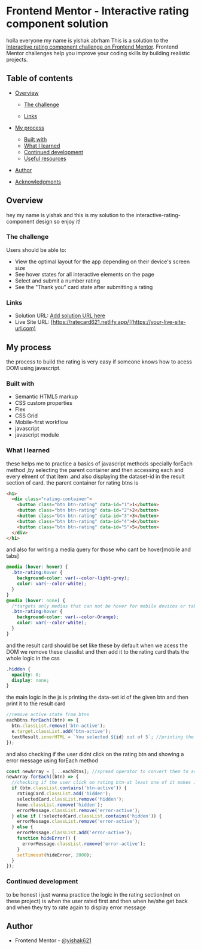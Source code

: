 # Frontend Mentor - Interactive rating component solution

holla everyone my name is yishak abrham
This is a solution to the [Interactive rating component challenge on Frontend Mentor](https://www.frontendmentor.io/challenges/interactive-rating-component-koxpeBUmI). Frontend Mentor challenges help you improve your coding skills by building realistic projects.

## Table of contents

- [Overview](#overview)

  - [The challenge](#the-challenge)

  - [Links](#links)

- [My process](#my-process)
  - [Built with](#built-with)
  - [What I learned](#what-i-learned)
  - [Continued development](#continued-development)
  - [Useful resources](#useful-resources)
- [Author](#author)
- [Acknowledgments](#acknowledgments)

## Overview

hey my name is yishak and this is my solution to the interactive-rating-component design so enjoy it!

### The challenge

Users should be able to:

- View the optimal layout for the app depending on their device's screen size
- See hover states for all interactive elements on the page
- Select and submit a number rating
- See the "Thank you" card state after submitting a rating

### Links

- Solution URL: [Add solution URL here](https://your-solution-url.com)
- Live Site URL: [https://ratecard621.netlify.app/](https://your-live-site-url.com)

## My process

the process to build the rating is very easy if someone knows how to acess DOM using javascript.

### Built with

- Semantic HTML5 markup
- CSS custom properties
- Flex
- CSS Grid
- Mobile-first workflow
- javascript
- javascript module

### What I learned

these helps me to practice a basics of javascript methods specially forEach method ,by selecting the parent container and then accessing
each and every elment of that item .and also displaying the dataset-id in the result section of card.
the parent container for rating btns is

```html
<h1>
  <div class="rating-container">
    <button class="btn btn-rating" data-id="1">1</button>
    <button class="btn btn-rating" data-id="2">2</button>
    <button class="btn btn-rating" data-id="3">3</button>
    <button class="btn btn-rating" data-id="4">4</button>
    <button class="btn btn-rating" data-id="5">5</button>
  </div>
</h1>
```

and also for writing a media query for those who cant be hover[mobile and tabs]

```css
@media (hover: hover) {
  .btn-rating:hover {
    background-color: var(--color-light-grey);
    color: var(--color-white);
  }
}
@media (hover: none) {
  /*targets only medias that can not be hover for mobile devices or tabs <!--TODO:*/
  .btn-rating:hover {
    background-color: var(--color-Orange);
    color: var(--color-white);
  }
}
```

and the result card should be set like these by default when we acess the DOM we remove these classlist and then add it to the
rating card thats the whole logic in the css

```css
.hidden {
  opacity: 0;
  display: none;
}
```

the main logic in the js is printing the data-set id of the given btn and then print it to the result card

```js
//remove active state from btns
eachBtns.forEach((btn) => {
  btn.classList.remove('btn-active');
  e.target.classList.add('btn-active');
  textResult.innerHTML = `You selected ${id} out of 5`; //printing the selected value to result
});
```

and also checking if the user didnt click on the rating btn and showing a error message using forEach method

```js
const newArray = [...eachBtns]; //spread operator to convert them to array
newArray.forEach((btn) => {
  //checking if the user click on rating btn-at least one of it makes it true
  if (btn.classList.contains('btn-active')) {
    ratingCard.classList.add('hidden');
    selectedCard.classList.remove('hidden');
    home.classList.remove('hidden');
    errorMessage.classList.remove('error-active');
  } else if (!selectedCard.classList.contains('hidden')) {
    errorMessage.classList.remove('error-active');
  } else {
    errorMessage.classList.add('error-active');
    function hideError() {
      errorMessage.classList.remove('error-active');
    }
    setTimeout(hideError, 2000);
  }
});
```

### Continued development

to be honest i just wanna practice the logic in the rating section(not on these project) is when the user rated first and then when
he/she get back and when they try to rate again to display error message

## Author

- Frontend Mentor - [@yishak621](https://www.frontendmentor.io/profile/yourusername)
